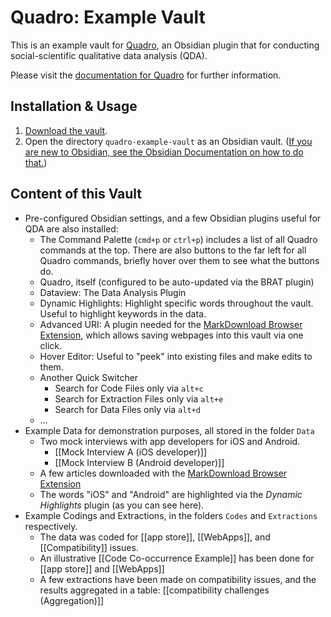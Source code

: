 # Quadro: Example Vault
This is an example vault for [Quadro](https://github.com/chrisgrieser/obsidian-quadro), an Obsidian plugin that for conducting social-scientific qualitative data analysis (QDA).

Please visit the [documentation for Quadro](https://github.com/chrisgrieser/obsidian-quadro) for further information.

## Installation & Usage
1. [Download the vault](https://github.com/chrisgrieser/quadro-example-vault/releases/latest/download/quadro-example-vault.zip).
2. Open the directory `quadro-example-vault` as an Obsidian vault. ([If you are new to Obsidian, see the Obsidian Documentation on how to do that.](https://help.obsidian.md/Getting+started/Create+a+vault#Open+existing+folder))

## Content of this Vault
- Pre-configured Obsidian settings, and a few Obsidian plugins useful for QDA are also installed:
	- The Command Palette (`cmd+p` or `ctrl+p`) includes a list of all Quadro commands at the top. There are also buttons to the far left for all Quadro commands, briefly hover over them to see what the buttons do.
	- Quadro, itself (configured to be auto-updated via the BRAT plugin)
	- Dataview: The Data Analysis Plugin
	- Dynamic Highlights: Highlight specific words throughout the vault. Useful to highlight keywords in the data. 
	- Advanced URI: A plugin needed for the [MarkDownload Browser Extension](https://chromewebstore.google.com/detail/markdownload-markdown-web/pcmpcfapbekmbjjkdalcgopdkipoggdi), which allows saving webpages into this vault via one click.
	- Hover Editor: Useful to "peek" into existing files and make edits to them.
	- Another Quick Switcher
		- Search for Code Files only via `alt+c`
		- Search for Extraction Files only via `alt+e`
		- Search for Data Files only via `alt+d`
	- …
- Example Data for demonstration purposes, all stored in the folder `Data`
	- Two mock interviews with app developers for iOS and Android.
		- [[Mock Interview A (iOS developer)]]
		- [[Mock Interview B (Android developer)]]
	- A few articles downloaded with the [MarkDownload Browser Extension](https://chromewebstore.google.com/detail/markdownload-markdown-web/pcmpcfapbekmbjjkdalcgopdkipoggdi)
	- The words "iOS" and "Android" are highlighted via the *Dynamic Highlights* plugin (as you can see here).
- Example Codings and Extractions, in the folders `Codes` and `Extractions` respectively.
	- The data was coded for [[app store]], [[WebApps]], and [[Compatibility]] issues.
	- An illustrative [[Code Co-occurrence Example]] has been done for [[app store]] and [[WebApps]]
	- A few extractions have been made on compatibility issues, and the results aggregated in a table: [[compatibility challenges (Aggregation)]]
